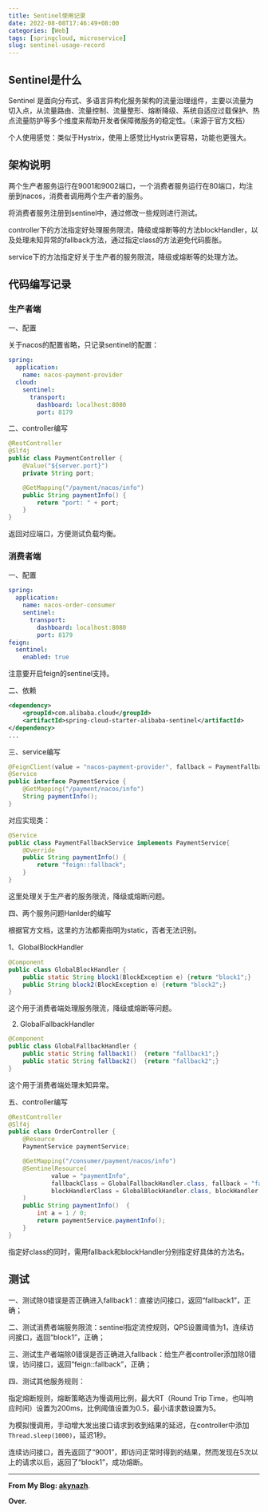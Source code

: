 ```yaml
---
title: Sentinel使用记录
date: 2022-08-08T17:46:49+08:00
categories: [Web]
tags: [springcloud, microservice]
slug: sentinel-usage-record
---
```


## Sentinel是什么

Sentinel 是面向分布式、多语言异构化服务架构的流量治理组件，主要以流量为切入点，从流量路由、流量控制、流量整形、熔断降级、系统自适应过载保护、热点流量防护等多个维度来帮助开发者保障微服务的稳定性。（来源于官方文档）

个人使用感觉：类似于Hystrix，使用上感觉比Hystrix更容易，功能也更强大。

## 架构说明

两个生产者服务运行在9001和9002端口，一个消费者服务运行在80端口，均注册到nacos，消费者调用两个生产者的服务。

将消费者服务注册到sentinel中，通过修改一些规则进行测试。

controller下的方法指定好处理服务限流，降级或熔断等的方法blockHandler，以及处理未知异常的fallback方法，通过指定class的方法避免代码膨胀。

service下的方法指定好关于生产者的服务限流，降级或熔断等的处理方法。

## 代码编写记录

### 生产者端

一、配置

关于nacos的配置省略，只记录sentinel的配置：

```yaml
spring:
  application:
    name: nacos-payment-provider
  cloud:
    sentinel:
      transport:
        dashboard: localhost:8080
        port: 8179
```

二、controller编写

```java
@RestController
@Slf4j
public class PaymentController {
    @Value("${server.port}")
    private String port;

    @GetMapping("/payment/nacos/info")
    public String paymentInfo() {
        return "port: " + port;
    }
}
```

返回对应端口，方便测试负载均衡。

### 消费者端

一、配置

```yaml
spring:
  application:
    name: nacos-order-consumer
    sentinel:
      transport:
        dashboard: localhost:8080
        port: 8179
feign:
  sentinel:
    enabled: true
```

注意要开启feign的sentinel支持。

二、依赖

```xml
<dependency>
    <groupId>com.alibaba.cloud</groupId>
    <artifactId>spring-cloud-starter-alibaba-sentinel</artifactId>
</dependency>
...
```

三、service编写

```java
@FeignClient(value = "nacos-payment-provider", fallback = PaymentFallbackService.class)
@Service
public interface PaymentService {
    @GetMapping("/payment/nacos/info")
    String paymentInfo();
}
```

对应实现类：

```java
@Service
public class PaymentFallbackService implements PaymentService{
    @Override
    public String paymentInfo() {
        return "feign::fallback";
    }
}
```

这里处理关于生产者的服务限流，降级或熔断问题。

四、两个服务问题Hanlder的编写

根据官方文档，这里的方法都需指明为static，否者无法识别。

1、GlobalBlockHandler

```java
@Component
public class GlobalBlockHandler {
    public static String block1(BlockException e) {return "block1";}
    public String block2(BlockException e) {return "block2";}
}
```

这个用于消费者端处理服务限流，降级或熔断等问题。

2. GlobalFallbackHandler

```java
@Component
public class GlobalFallbackHandler {
    public static String fallback1()  {return "fallback1";}
    public static String fallback2()  {return "fallback2";}
}
```

这个用于消费者端处理未知异常。

五、controller编写

```java
@RestController
@Slf4j
public class OrderController {
    @Resource
    PaymentService paymentService;

    @GetMapping("/consumer/payment/nacos/info")
    @SentinelResource(
            value = "paymentInfo",
            fallbackClass = GlobalFallbackHandler.class, fallback = "fallback1",
            blockHandlerClass = GlobalBlockHandler.class, blockHandler = "block1"
    )
    public String paymentInfo()  {
        int a = 1 / 0;
        return paymentService.paymentInfo();
    }
}
```

指定好class的同时，需用fallback和blockHandler分别指定好具体的方法名。

## 测试

一、测试除0错误是否正确进入fallback1：直接访问接口，返回“fallback1”，正确；

二、测试消费者端服务限流：sentinel指定流控规则，QPS设置阈值为1，连续访问接口，返回“block1”，正确；

三、测试生产者端除0错误是否正确进入fallback：给生产者controller添加除0错误，访问接口，返回“feign::fallback”，正确；

四、测试其他服务规则：

指定熔断规则，熔断策略选为慢调用比例，最大RT（Round Trip Time，也叫响应时间）设置为200ms，比例阈值设置为0.5，最小请求数设置为5。

为模拟慢调用，手动增大发出接口请求到收到结果的延迟，在controller中添加`Thread.sleep(1000)`，延迟1秒。

连续访问接口，首先返回了“9001”，即访问正常时得到的结果，然而发现在5次以上的请求以后，返回了“block1”，成功熔断。

---

**From My Blog: [akynazh](https://akynazh.site)**.

**Over.**